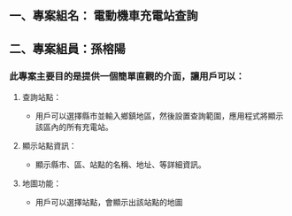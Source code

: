 ## 一、專案組名： 電動機車充電站查詢

## 二、專案組員：孫榕陽

### 此專案主要目的是提供一個簡單直觀的介面，讓用戶可以：

1. 查詢站點：

    * 用戶可以選擇縣市並輸入鄉鎮地區，然後設置查詢範圍，應用程式將顯示該區內的所有充電站。

2. 顯示站點資訊：

    * 顯示縣市、區、站點的名稱、地址、等詳細資訊。

3. 地圖功能：

    * 用戶可以選擇站點，會顯示出該站點的地圖
